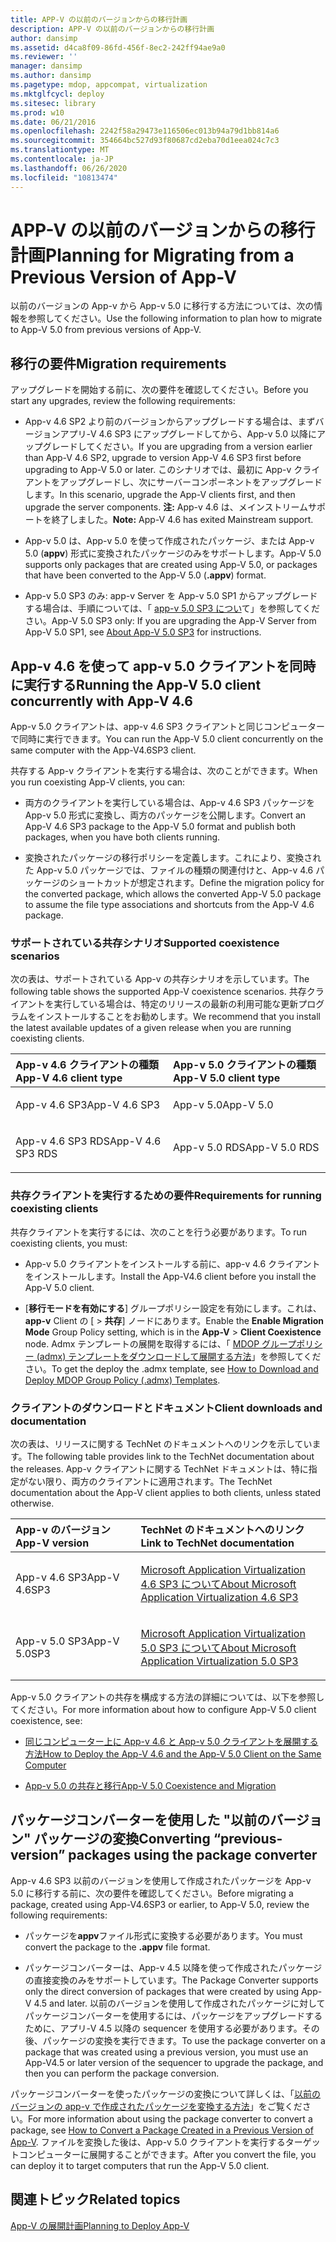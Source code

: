 ```yaml
---
title: APP-V の以前のバージョンからの移行計画
description: APP-V の以前のバージョンからの移行計画
author: dansimp
ms.assetid: d4ca8f09-86fd-456f-8ec2-242ff94ae9a0
ms.reviewer: ''
manager: dansimp
ms.author: dansimp
ms.pagetype: mdop, appcompat, virtualization
ms.mktglfcycl: deploy
ms.sitesec: library
ms.prod: w10
ms.date: 06/21/2016
ms.openlocfilehash: 2242f58a29473e116506ec013b94a79d1bb814a6
ms.sourcegitcommit: 354664bc527d93f80687cd2eba70d1eea024c7c3
ms.translationtype: MT
ms.contentlocale: ja-JP
ms.lasthandoff: 06/26/2020
ms.locfileid: "10813474"
---
```

# <span data-ttu-id="9b8b2-103">APP-V の以前のバージョンからの移行計画</span><span class="sxs-lookup"><span data-stu-id="9b8b2-103">Planning for Migrating from a Previous Version of App-V</span></span>


<span data-ttu-id="9b8b2-104">以前のバージョンの App-v から App-v 5.0 に移行する方法については、次の情報を参照してください。</span><span class="sxs-lookup"><span data-stu-id="9b8b2-104">Use the following information to plan how to migrate to App-V 5.0 from previous versions of App-V.</span></span>

## <span data-ttu-id="9b8b2-105">移行の要件</span><span class="sxs-lookup"><span data-stu-id="9b8b2-105">Migration requirements</span></span>


<span data-ttu-id="9b8b2-106">アップグレードを開始する前に、次の要件を確認してください。</span><span class="sxs-lookup"><span data-stu-id="9b8b2-106">Before you start any upgrades, review the following requirements:</span></span>

-   <span data-ttu-id="9b8b2-107">App-v 4.6 SP2 より前のバージョンからアップグレードする場合は、まずバージョンアプリ-V 4.6 SP3 にアップグレードしてから、App-v 5.0 以降にアップグレードしてください。</span><span class="sxs-lookup"><span data-stu-id="9b8b2-107">If you are upgrading from a version earlier than App-V 4.6 SP2, upgrade to version App-V 4.6 SP3 first before upgrading to App-V 5.0 or later.</span></span> <span data-ttu-id="9b8b2-108">このシナリオでは、最初に App-v クライアントをアップグレードし、次にサーバーコンポーネントをアップグレードします。</span><span class="sxs-lookup"><span data-stu-id="9b8b2-108">In this scenario, upgrade the App-V clients first, and then upgrade the server components.</span></span>
<span data-ttu-id="9b8b2-109">**注:** App-v 4.6 は、メインストリームサポートを終了しました。</span><span class="sxs-lookup"><span data-stu-id="9b8b2-109">**Note:** App-V 4.6 has exited Mainstream support.</span></span>

-   <span data-ttu-id="9b8b2-110">App-v 5.0 は、App-v 5.0 を使って作成されたパッケージ、または App-v 5.0 (**appv**) 形式に変換されたパッケージのみをサポートします。</span><span class="sxs-lookup"><span data-stu-id="9b8b2-110">App-V 5.0 supports only packages that are created using App-V 5.0, or packages that have been converted to the App-V 5.0 (**.appv**) format.</span></span>

-   <span data-ttu-id="9b8b2-111">App-v 5.0 SP3 のみ: app-v Server を App-v 5.0 SP1 からアップグレードする場合は、手順については、「 [app-v 5.0 SP3 につい](about-app-v-50-sp3.md#bkmk-migrate-to-50sp3)て」を参照してください。</span><span class="sxs-lookup"><span data-stu-id="9b8b2-111">App-V 5.0 SP3 only: If you are upgrading the App-V Server from App-V 5.0 SP1, see [About App-V 5.0 SP3](about-app-v-50-sp3.md#bkmk-migrate-to-50sp3) for instructions.</span></span>

## <span data-ttu-id="9b8b2-112">App-v 4.6 を使って app-v 5.0 クライアントを同時に実行する</span><span class="sxs-lookup"><span data-stu-id="9b8b2-112">Running the App-V 5.0 client concurrently with App-V 4.6</span></span>


<span data-ttu-id="9b8b2-113">App-v 5.0 クライアントは、app-v 4.6 SP3 クライアントと同じコンピューターで同時に実行できます。</span><span class="sxs-lookup"><span data-stu-id="9b8b2-113">You can run the App-V 5.0 client concurrently on the same computer with the App-V4.6SP3 client.</span></span>

<span data-ttu-id="9b8b2-114">共存する App-v クライアントを実行する場合は、次のことができます。</span><span class="sxs-lookup"><span data-stu-id="9b8b2-114">When you run coexisting App-V clients, you can:</span></span>

-   <span data-ttu-id="9b8b2-115">両方のクライアントを実行している場合は、App-v 4.6 SP3 パッケージを App-v 5.0 形式に変換し、両方のパッケージを公開します。</span><span class="sxs-lookup"><span data-stu-id="9b8b2-115">Convert an App-V 4.6 SP3 package to the App-V 5.0 format and publish both packages, when you have both clients running.</span></span>

-   <span data-ttu-id="9b8b2-116">変換されたパッケージの移行ポリシーを定義します。これにより、変換された App-v 5.0 パッケージでは、ファイルの種類の関連付けと、App-v 4.6 パッケージのショートカットが想定されます。</span><span class="sxs-lookup"><span data-stu-id="9b8b2-116">Define the migration policy for the converted package, which allows the converted App-V 5.0 package to assume the file type associations and shortcuts from the App-V 4.6 package.</span></span>

### <span data-ttu-id="9b8b2-117">サポートされている共存シナリオ</span><span class="sxs-lookup"><span data-stu-id="9b8b2-117">Supported coexistence scenarios</span></span>

<span data-ttu-id="9b8b2-118">次の表は、サポートされている App-v の共存シナリオを示しています。</span><span class="sxs-lookup"><span data-stu-id="9b8b2-118">The following table shows the supported App-V coexistence scenarios.</span></span> <span data-ttu-id="9b8b2-119">共存クライアントを実行している場合は、特定のリリースの最新の利用可能な更新プログラムをインストールすることをお勧めします。</span><span class="sxs-lookup"><span data-stu-id="9b8b2-119">We recommend that you install the latest available updates of a given release when you are running coexisting clients.</span></span>

<table>
<colgroup>
<col width="50%" />
<col width="50%" />
</colgroup>
<thead>
<tr class="header">
<th align="left"><span data-ttu-id="9b8b2-120">App-v 4.6 クライアントの種類</span><span class="sxs-lookup"><span data-stu-id="9b8b2-120">App-V 4.6 client type</span></span></th>
<th align="left"><span data-ttu-id="9b8b2-121">App-v 5.0 クライアントの種類</span><span class="sxs-lookup"><span data-stu-id="9b8b2-121">App-V 5.0 client type</span></span></th>
</tr>
</thead>
<tbody>
<tr class="odd">
<td align="left"><p><span data-ttu-id="9b8b2-122">App-v 4.6 SP3</span><span class="sxs-lookup"><span data-stu-id="9b8b2-122">App-V 4.6 SP3</span></span></p></td>
<td align="left"><p><span data-ttu-id="9b8b2-123">App-v 5.0</span><span class="sxs-lookup"><span data-stu-id="9b8b2-123">App-V 5.0</span></span></p></td>
</tr>
<tr class="even">
<td align="left"><p><span data-ttu-id="9b8b2-124">App-v 4.6 SP3 RDS</span><span class="sxs-lookup"><span data-stu-id="9b8b2-124">App-V 4.6 SP3 RDS</span></span></p></td>
<td align="left"><p><span data-ttu-id="9b8b2-125">App-v 5.0 RDS</span><span class="sxs-lookup"><span data-stu-id="9b8b2-125">App-V 5.0 RDS</span></span></p></td>
</tr>
</tbody>
</table>

 

### <span data-ttu-id="9b8b2-126">共存クライアントを実行するための要件</span><span class="sxs-lookup"><span data-stu-id="9b8b2-126">Requirements for running coexisting clients</span></span>

<span data-ttu-id="9b8b2-127">共存クライアントを実行するには、次のことを行う必要があります。</span><span class="sxs-lookup"><span data-stu-id="9b8b2-127">To run coexisting clients, you must:</span></span>

-   <span data-ttu-id="9b8b2-128">App-v 5.0 クライアントをインストールする前に、app-v 4.6 クライアントをインストールします。</span><span class="sxs-lookup"><span data-stu-id="9b8b2-128">Install the App-V4.6 client before you install the App-V 5.0 client.</span></span>

-   <span data-ttu-id="9b8b2-129">[**移行モードを有効にする**] グループポリシー設定を有効にします。これは、 **app-v** Client の [ &gt; **共存**] ノードにあります。</span><span class="sxs-lookup"><span data-stu-id="9b8b2-129">Enable the **Enable Migration Mode** Group Policy setting, which is in the **App-V** &gt; **Client Coexistence** node.</span></span> <span data-ttu-id="9b8b2-130">Admx テンプレートの展開を取得するには、「 [MDOP グループポリシー (admx) テンプレートをダウンロードして展開する方法](https://technet.microsoft.com/library/dn659707.aspx)」を参照してください。</span><span class="sxs-lookup"><span data-stu-id="9b8b2-130">To get the deploy the .admx template, see [How to Download and Deploy MDOP Group Policy (.admx) Templates](https://technet.microsoft.com/library/dn659707.aspx).</span></span>

### <span data-ttu-id="9b8b2-131">クライアントのダウンロードとドキュメント</span><span class="sxs-lookup"><span data-stu-id="9b8b2-131">Client downloads and documentation</span></span>

<span data-ttu-id="9b8b2-132">次の表は、リリースに関する TechNet のドキュメントへのリンクを示しています。</span><span class="sxs-lookup"><span data-stu-id="9b8b2-132">The following table provides link to the TechNet documentation about the releases.</span></span> <span data-ttu-id="9b8b2-133">App-v クライアントに関する TechNet ドキュメントは、特に指定がない限り、両方のクライアントに適用されます。</span><span class="sxs-lookup"><span data-stu-id="9b8b2-133">The TechNet documentation about the App-V client applies to both clients, unless stated otherwise.</span></span>

<table>
<colgroup>
<col width="33%" />
<col width="50%" />
</colgroup>
<thead>
<tr class="header">
<th align="left"><span data-ttu-id="9b8b2-134">App-v のバージョン</span><span class="sxs-lookup"><span data-stu-id="9b8b2-134">App-V version</span></span></th>
<th align="left"><span data-ttu-id="9b8b2-135">TechNet のドキュメントへのリンク</span><span class="sxs-lookup"><span data-stu-id="9b8b2-135">Link to TechNet documentation</span></span></th>
</tr>
</thead>
<tbody>
<tr class="odd">
<td align="left"><p><span data-ttu-id="9b8b2-136">App-v 4.6 SP3</span><span class="sxs-lookup"><span data-stu-id="9b8b2-136">App-V 4.6SP3</span></span></p></td>
<td align="left"><p><a href="https://technet.microsoft.com/library/dn511019.aspx" data-raw-source="[About Microsoft Application Virtualization 4.6 SP3](https://technet.microsoft.com/library/dn511019.aspx)"><span data-ttu-id="9b8b2-137">Microsoft Application Virtualization 4.6 SP3 について</span><span class="sxs-lookup"><span data-stu-id="9b8b2-137">About Microsoft Application Virtualization 4.6 SP3</span></span></a></p></td>
</tr>
<tr class="even">
<td align="left"><p><span data-ttu-id="9b8b2-138">App-v 5.0 SP3</span><span class="sxs-lookup"><span data-stu-id="9b8b2-138">App-V 5.0SP3</span></span></p></td>
<td align="left"><p><a href="about-app-v-50-sp3.md" data-raw-source="[About Microsoft Application Virtualization 5.0 SP3](about-app-v-50-sp3.md)"><span data-ttu-id="9b8b2-139">Microsoft Application Virtualization 5.0 SP3 について</span><span class="sxs-lookup"><span data-stu-id="9b8b2-139">About Microsoft Application Virtualization 5.0 SP3</span></span></a></p></td>
</tr>
</tbody>
</table>

 

<span data-ttu-id="9b8b2-140">App-v 5.0 クライアントの共存を構成する方法の詳細については、以下を参照してください。</span><span class="sxs-lookup"><span data-stu-id="9b8b2-140">For more information about how to configure App-V 5.0 client coexistence, see:</span></span>

-   [<span data-ttu-id="9b8b2-141">同じコンピューター上に App-v 4.6 と App-v 5.0 クライアントを展開する方法</span><span class="sxs-lookup"><span data-stu-id="9b8b2-141">How to Deploy the App-V 4.6 and the App-V 5.0 Client on the Same Computer</span></span>](how-to-deploy-the-app-v-46-and-the-app-v--50-client-on-the-same-computer.md)

-   [<span data-ttu-id="9b8b2-142">App-v 5.0 の共存と移行</span><span class="sxs-lookup"><span data-stu-id="9b8b2-142">App-V 5.0 Coexistence and Migration</span></span>](https://technet.microsoft.com/windows/jj835811.aspx)

## <a href="" id="converting--previous-version--packages-using-the-package-converter-"></a><span data-ttu-id="9b8b2-143">パッケージコンバーターを使用した "以前のバージョン" パッケージの変換</span><span class="sxs-lookup"><span data-stu-id="9b8b2-143">Converting “previous-version” packages using the package converter</span></span>


<span data-ttu-id="9b8b2-144">App-v 4.6 SP3 以前のバージョンを使用して作成されたパッケージを App-v 5.0 に移行する前に、次の要件を確認してください。</span><span class="sxs-lookup"><span data-stu-id="9b8b2-144">Before migrating a package, created using App-V4.6SP3 or earlier, to App-V 5.0, review the following requirements:</span></span>

-   <span data-ttu-id="9b8b2-145">パッケージを**appv**ファイル形式に変換する必要があります。</span><span class="sxs-lookup"><span data-stu-id="9b8b2-145">You must convert the package to the **.appv** file format.</span></span>

-   <span data-ttu-id="9b8b2-146">パッケージコンバーターは、App-v 4.5 以降を使って作成されたパッケージの直接変換のみをサポートしています。</span><span class="sxs-lookup"><span data-stu-id="9b8b2-146">The Package Converter supports only the direct conversion of packages that were created by using App-V 4.5 and later.</span></span> <span data-ttu-id="9b8b2-147">以前のバージョンを使用して作成されたパッケージに対してパッケージコンバーターを使用するには、パッケージをアップグレードするために、アプリ-V 4.5 以降の sequencer を使用する必要があります。その後、パッケージの変換を実行できます。</span><span class="sxs-lookup"><span data-stu-id="9b8b2-147">To use the package converter on a package that was created using a previous version, you must use an App-V4.5 or later version of the sequencer to upgrade the package, and then you can perform the package conversion.</span></span>

<span data-ttu-id="9b8b2-148">パッケージコンバーターを使ったパッケージの変換について詳しくは、「[以前のバージョンの app-v で作成されたパッケージを変換する方法](how-to-convert-a-package-created-in-a-previous-version-of-app-v.md)」をご覧ください。</span><span class="sxs-lookup"><span data-stu-id="9b8b2-148">For more information about using the package converter to convert a package, see [How to Convert a Package Created in a Previous Version of App-V](how-to-convert-a-package-created-in-a-previous-version-of-app-v.md).</span></span> <span data-ttu-id="9b8b2-149">ファイルを変換した後は、App-v 5.0 クライアントを実行するターゲットコンピューターに展開することができます。</span><span class="sxs-lookup"><span data-stu-id="9b8b2-149">After you convert the file, you can deploy it to target computers that run the App-V 5.0 client.</span></span>






## <span data-ttu-id="9b8b2-150">関連トピック</span><span class="sxs-lookup"><span data-stu-id="9b8b2-150">Related topics</span></span>


[<span data-ttu-id="9b8b2-151">App-V の展開計画</span><span class="sxs-lookup"><span data-stu-id="9b8b2-151">Planning to Deploy App-V</span></span>](planning-to-deploy-app-v.md)

 

 





